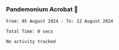 ### Pandemonium Acrobat 🤸

<!--START_SECTION:waka-->

```all_time
From: 05 August 2024 - To: 12 August 2024

Total Time: 0 secs

No activity tracked
```

<!--END_SECTION:waka-->
